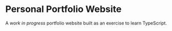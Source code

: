 # Personal Portfolio Website

A *work in progress* portfolio website built as an exercise to learn TypeScript.
